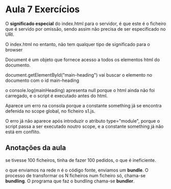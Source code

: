 # Aula 7 Exercícios

O **significado especial**  do index.html para o servidor, é que este é o ficheiro que é servido por omissão, sendo assim não precisa de ser especificado no URI.

O index.html no entanto, não tem qualquer tipo de significado para o browser

Document é um objeto que fornece acesso a todos os elementos html do documento.

document.getElementById("main-heading") vai buscar o elemento no documento com o id main-heading

o console.log(mainHeading) apresenta null porque o html ainda não foi carregado, e o script é executado antes do html.

Aparece um erro na consola porque a constante something já se encontra defenida no scope global, no ficheiro s1.js.

O erro já não aparece após introduzir o atributo type="module", porque o script passa a ser executado noutro scope, e a constante something já não está em conflito.

## Anotações da aula

se tivesse 100 ficheiros, tinha de fazer 100 pedidos, o que é ineficiente.

o que enviamos na rede n é o código fonte, enviamos um **bundle**.
O processo de transformar os N ficheiros num ficheiro só, chama-se **bundling**.
O programa que faz o bundling chama-se **bundler**.


